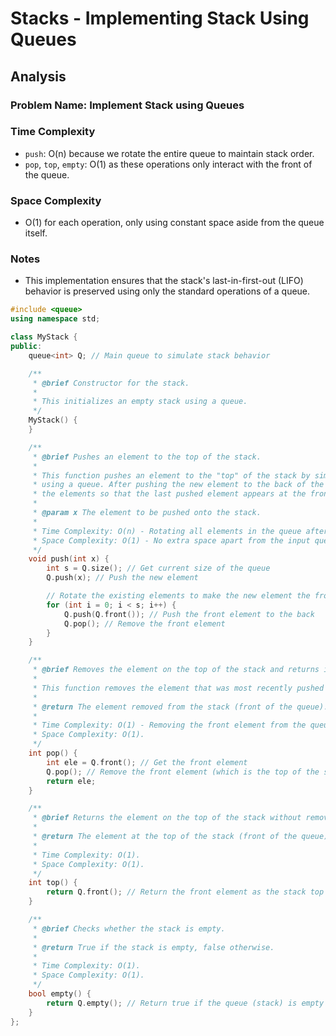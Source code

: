 # Stacks - Implementing Stack Using Queues

## Analysis

### Problem Name: Implement Stack using Queues

### Time Complexity

- `push`: O(n) because we rotate the entire queue to maintain stack order.
- `pop`, `top`, `empty`: O(1) as these operations only interact with the front of the queue.

### Space Complexity

- O(1) for each operation, only using constant space aside from the queue itself.

### Notes

- This implementation ensures that the stack's last-in-first-out (LIFO) behavior is preserved using only the standard operations of a queue.

```cpp
#include <queue>
using namespace std;

class MyStack {
public:
    queue<int> Q; // Main queue to simulate stack behavior

    /**
     * @brief Constructor for the stack.
     *
     * This initializes an empty stack using a queue.
     */
    MyStack() {
    }

    /**
     * @brief Pushes an element to the top of the stack.
     *
     * This function pushes an element to the "top" of the stack by simulating stack behavior
     * using a queue. After pushing the new element to the back of the queue, we rotate
     * the elements so that the last pushed element appears at the front (as the stack's top).
     *
     * @param x The element to be pushed onto the stack.
     *
     * Time Complexity: O(n) - Rotating all elements in the queue after pushing.
     * Space Complexity: O(1) - No extra space apart from the input queue.
     */
    void push(int x) {
        int s = Q.size(); // Get current size of the queue
        Q.push(x); // Push the new element

        // Rotate the existing elements to make the new element the front (top of stack)
        for (int i = 0; i < s; i++) {
            Q.push(Q.front()); // Push the front element to the back
            Q.pop(); // Remove the front element
        }
    }

    /**
     * @brief Removes the element on the top of the stack and returns it.
     *
     * This function removes the element that was most recently pushed to the stack.
     *
     * @return The element removed from the stack (front of the queue).
     *
     * Time Complexity: O(1) - Removing the front element from the queue.
     * Space Complexity: O(1).
     */
    int pop() {
        int ele = Q.front(); // Get the front element
        Q.pop(); // Remove the front element (which is the top of the stack)
        return ele;
    }

    /**
     * @brief Returns the element on the top of the stack without removing it.
     *
     * @return The element at the top of the stack (front of the queue).
     *
     * Time Complexity: O(1).
     * Space Complexity: O(1).
     */
    int top() {
        return Q.front(); // Return the front element as the stack top
    }

    /**
     * @brief Checks whether the stack is empty.
     *
     * @return True if the stack is empty, false otherwise.
     *
     * Time Complexity: O(1).
     * Space Complexity: O(1).
     */
    bool empty() {
        return Q.empty(); // Return true if the queue (stack) is empty
    }
};
```
